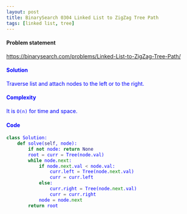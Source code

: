```yaml
---
layout: post
title: BinarySearch 0304 Linked List to ZigZag Tree Path
tags: [linked list, tree]
---
```


#### Problem statement

<a href="https://binarysearch.com/problems/Linked-List-to-ZigZag-Tree-Path/"> <font color = blue>https://binarysearch.com/problems/Linked-List-to-ZigZag-Tree-Path/

#### Solution
Traverse list and attach nodes to the left or to the right.

#### Complexity
It is `O(n)` for time and space.

#### Code
```python
class Solution:
    def solve(self, node):
        if not node: return None
        root = curr = Tree(node.val)
        while node.next:
            if node.next.val < node.val:
                curr.left = Tree(node.next.val)
                curr = curr.left
            else:
                curr.right = Tree(node.next.val)
                curr = curr.right
            node = node.next
        return root
```
